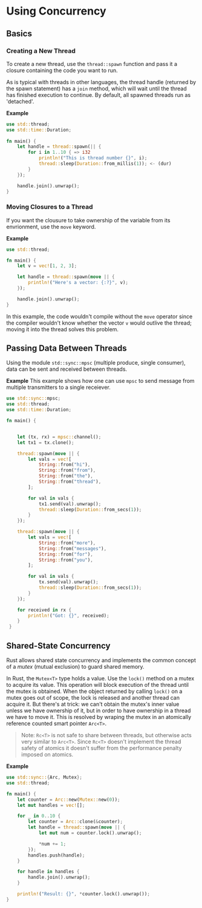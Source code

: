 # Using Concurrency
## Basics
### Creating a New Thread
To create a new thread, use the `thread::spawn` function and pass it a closure containing the code you want to run.

As is typical with threads in other languages, the thread handle (returned by the spawn statement) has a `join` method, which will wait until the thread has finished execution to continue. By default, all spawned threads run as 'detached'.

**Example**
```rust
use std::thread;    
use std::time::Duration;    
    
fn main() {    
    let handle = thread::spawn(|| {    
        for i in 1..10 { => i32    
            println!("This is thread number {}", i);    
            thread::sleep(Duration::from_millis(1)); <- (dur)     
        }    
    });    

	handle.join().unwrap();                                                               
}  
```

### Moving Closures to a Thread
If you want the clousure to take ownership of the variable from its envrionment, use the `move` keyword.

**Example**
```rust
use std::thread;

fn main() {
    let v = vec![1, 2, 3];

    let handle = thread::spawn(move || {
        println!("Here's a vector: {:?}", v);
    });

    handle.join().unwrap();
}

```
In this example, the code wouldn't compile without the `move` operator since the compiler wouldn't know whether the vector `v` would outlive the thread; moving it into the thread solves this problem.

## Passing Data Between Threads
Using the module  `std::sync::mpsc` (multiple produce, single consumer), data can be sent and received between threads.

**Example**
This example shows how one can use `mpsc` to send message from multiple transmitters to a single receiever.
```rust
use std::sync::mpsc;
use std::thread;
use std::time::Duration;

fn main() {


    let (tx, rx) = mpsc::channel();
    let tx1 = tx.clone();

	thread::spawn(move || {
        let vals = vec![
            String::from("hi"),
            String::from("from"),
            String::from("the"),
            String::from("thread"),
        ];

        for val in vals {
            tx1.send(val).unwrap();
            thread::sleep(Duration::from_secs(1));
        }
    });

    thread::spawn(move || {
        let vals = vec![
            String::from("more"),
            String::from("messages"),
            String::from("for"),
            String::from("you"),
        ];

        for val in vals {
            tx.send(val).unwrap();
            thread::sleep(Duration::from_secs(1));
        }
    });

    for received in rx {
        println!("Got: {}", received);
    }
 }
```

## Shared-State Concurrency
Rust allows shared state concurrency and implements the common concept of a *mutex* (mutual exclusion) to guard shared memory.

In Rust, the `Mutex<T>` type holds a value. Use the `lock()` method on a mutex to acquire its value. This operation will block execution of the thread until the mutex is obtained. When the object returned by calling `lock()` on a mutex goes out of scope, the lock is released and another thread can acquire it. But there's at trick: we can't obtain the mutex's inner value unless we have ownership of it, but in order to have ownership in a thread we have to move it. This is resolved by wraping the mutex in an atomically reference counted smart pointer `Arc<T>`.

> Note: `Rc<T>` is not safe to share between threads, but otherwise acts very similar to `Arc<T>`. Since `Rc<T>` doesn't implement the thread safety of atomics it doesn't suffer from the performance penalty imposed on atomics.

**Example**

```rust
use std::sync::{Arc, Mutex};
use std::thread;

fn main() {
    let counter = Arc::new(Mutex::new(0));
    let mut handles = vec![];

    for _ in 0..10 {
        let counter = Arc::clone(&counter);
        let handle = thread::spawn(move || {
            let mut num = counter.lock().unwrap();

            *num += 1;
        });
        handles.push(handle);
    }

    for handle in handles {
        handle.join().unwrap();
    }

    println!("Result: {}", *counter.lock().unwrap());
}
```